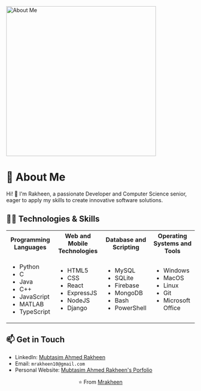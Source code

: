 
<img src="https://github.com/user-attachments/assets/aed8df56-98fb-49f8-b540-e5c83f8de72d" alt="About Me" width="400"/>

# 👨 About Me

Hi! 👋 I'm Rakheen, a passionate Developer and Computer Science senior, eager to apply my skills to create innovative software solutions.


## 👨‍💻 Technologies & Skills

<table>
<tr>
<th>Programming Languages</th>
<th>Web and Mobile Technologies</th>
<th>Database and Scripting</th>
<th>Operating Systems and Tools</th>
</tr>
<tr>
<td>
<ul>
<li>Python</li>
<li>C</li>
<li>Java</li>
<li>C++</li>
<li>JavaScript</li>
<li>MATLAB</li>
<li>TypeScript</li>
</ul>
</td>
<td>
<ul>
<li>HTML5</li>
<li>CSS</li>
<li>React</li>
<li>ExpressJS</li>
<li>NodeJS</li>
<li>Django</li>
</ul>
</td>
<td>
<ul>
<li>MySQL</li>
<li>SQLite</li>
<li>Firebase</li>
<li>MongoDB</li>
<li>Bash</li>
<li>PowerShell</li>
</ul>
</td>
<td>
<ul>
<li>Windows</li>
<li>MacOS</li>
<li>Linux</li>
<li>Git</li>
<li>Microsoft Office</li>
</ul>
</td>
</tr>
</table>

## 📫 Get in Touch

- LinkedIn: [Mubtasim Ahmed Rakheen](https://www.linkedin.com/in/mubtasim-ahmed-rakheen-8077a4203/)
- Email: `mrakheen10@gmail.com`
- Personal Website: [Mubtasim Ahmed Rakheen's Porfolio](https://mubtasimahmed-rakheen.my.canva.site/)

<div align="center">

⭐️ From [Mrakheen](https://github.com/Mrakheen)

</div>

